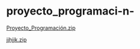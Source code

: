 # proyecto_programaci-n-

[Proyecto_Programación.zip](https://github.com/user-attachments/files/21479590/Proyecto_Programacion.zip)


[jjhjjk.zip](https://github.com/user-attachments/files/21537534/jjhjjk.zip)
